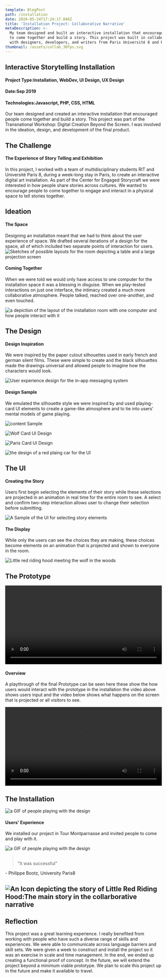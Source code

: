 ```yaml
---
template: BlogPost
path: /installation
date: 2020-05-24T17:24:17.046Z
title: 'Installation Project: Collaborative Narrative'
metaDescription: >-
  My team designed and built an interactive installation that encouraged people
  to come together and build a story. This project was built in collaboration
  with designers, developers, and writers from Paris Université 8 and RIT.
thumbnail: /assets/collab_30fps.svg
---
```

## Interactive Storytelling Installation

#### Project Type:Installation, WebDev, UI Design, UX Design

#### Date:Sep 2019

#### Technologies:Javascript, PHP, CSS, HTML

Our team designed and created an interactive installation that encouraged people come together and build a story. This project was part of the Transnational Workshop: Digital Creation Beyond the Screen. I was involved in the ideation, design, and development of the final product.

## The Challenge

#### The Experience of Story Telling and Exhibition

In this project, I worked with a team of multidisciplinary students RIT and Université Paris 8, during a week-long stay in Paris, to create an interactive digital art installation. As part of the Center for Engaged Storycraft we were interested in how people share stories across cultures. We wanted to encourage people to come together to engage and interact in a physical space to tell stories together.

## Ideation

#### The Space

Designing an installation meant that we had to think about the user experience of space. We drafted several iterations of a design for the space, all of which included two separate points of interaction for users.![Sketches of possible layouts for the room depicting a table and a large projection screen](https://liamkiniry.site/assets/images/parisproject/layoutIdeation.png)

#### Coming Together

When we were told we would only have access to one computer for the installation space it was a blessing in disguise. When we play-tested interactions on just one interface, the intimacy created a much more collaborative atmosphere. People talked, reached over one-another, and even touched.

![a depiction of the layout of the installation room with one computer and how people interact with it](https://liamkiniry.site/assets/images/parisproject/togethersketch.png)

## The Design

#### Design Inspiration

We were inspired by the paper cutout silhouettes used in early french and german silent films. These were simple to create and the black silhouettes made the drawings universal and allowed people to imagine how the characters would look.

![User experience design for the in-app messaging system](https://liamkiniry.site/assets/images/parisproject/moodboard1.jpg)

#### Design Sample

We emulated the silhouette style we were inspired by and used playing-card UI elements to create a game-like atmosphere and to tie into users' mental models of game playing.

![content Sample](https://liamkiniry.site/assets/images/parisproject/contentSample.png)

![Wolf Card UI Design](https://liamkiniry.site/assets/images/parisproject/wolfcard.png)

![Paris Card UI Design](https://liamkiniry.site/assets/images/parisproject/pariscard.png)

![the design of a red plaing car for the UI](https://liamkiniry.site/assets/images/parisproject/pariscard1.png)

## The UI

#### Creating the Story

Users first begin selecting the elements of their story while these selections are projected in an animation in real time for the entire room to see. A select and confirm two-step interaction allows user to change their selection before submitting.

![A Sample of the UI for selecting story elements](https://liamkiniry.site/assets/images/parisproject/installationui.gif "A Sample of the UI for selecting story elements")

#### The Display

While only the users can see the choices they are making, these choices become elements on an animation that is projected and shown to everyone in the room.

![Little red riding hood meeting the wolf in the woods](https://liamkiniry.site/assets/images/parisproject/uidisplay2.png)

## The Prototype

<video width="100%" style=" text-align: center;" controls="">
                                  <source src="assets/InstallationRunthroughInput.mp4" type="video/mp4">
                              <source src="movie.ogg" type="video/ogg">
                              Your browser does not support the video tag.
                        </video>

#### Overview

A playthrough of the final Prototype can be seen here these show the how users would interact with the prototype in the installation the video above shows users input and the video below shows what happens on the screen that is projected or all visitors to see.

<video width="100%" style=" text-align: center;" controls="">
                                  <source src="assets/InstallationRunthroughVisual.mp4" type="video/mp4">
                                  <source src="movie.ogg" type="video/ogg">
                                  Your browser does not support the video tag.
                        </video>

## The Installation

![a GIF of people playing with the design](https://liamkiniry.site/assets/images/parisproject/showcase1.gif)

#### Users' Experience

We installed our project in Tour Montparnasse and invited people to come and play with it.

![a GIF of people playing with the design](https://liamkiniry.site/assets/images/parisproject/showcase2.gif "a GIF of people playing with the design")

> \
> "It was successful"

\- Philippe Bootz, University Paris8

## ![An Icon depicting the story of Little Red Riding Hood:The main story in the collarborative narrative](https://liamkiniry.site/assets/images/parisproject/ParisWorkshopIcon-01.png)

## Reflection

This project was a great learning experience. I really benefited from working with people who have such a diverse range of skills and experiences. We were able to communicate across language barriers and skill sets. We were given a week to construct and install the project so it was an exercise in scale and time management. In the end, we ended up creating a functional proof of concept. In the future, we will extend the project beyond a minimum viable prototype. We plan to scale this project up in the future and make it available to travel.
